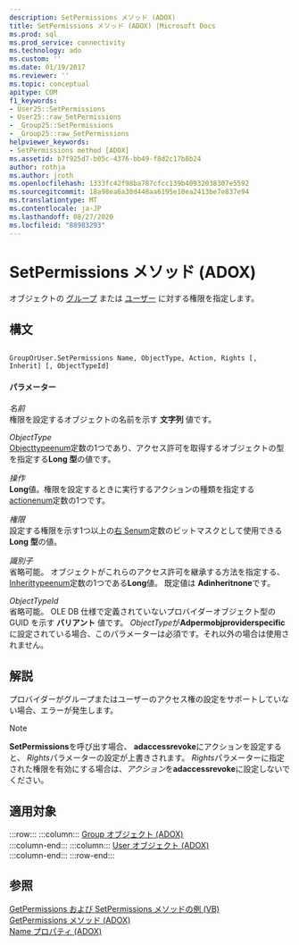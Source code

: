 ```yaml
---
description: SetPermissions メソッド (ADOX)
title: SetPermissions メソッド (ADOX) |Microsoft Docs
ms.prod: sql
ms.prod_service: connectivity
ms.technology: ado
ms.custom: ''
ms.date: 01/19/2017
ms.reviewer: ''
ms.topic: conceptual
apitype: COM
f1_keywords:
- User25::SetPermissions
- User25::raw_SetPermissions
- _Group25::SetPermissions
- _Group25::raw_SetPermissions
helpviewer_keywords:
- SetPermissions method [ADOX]
ms.assetid: b7f925d7-b05c-4376-bb49-f8d2c17b8b24
author: rothja
ms.author: jroth
ms.openlocfilehash: 1333fc42f98ba787cfcc139b40932038307e5592
ms.sourcegitcommit: 18a98ea6a30d448aa6195e10ea2413be7e837e94
ms.translationtype: MT
ms.contentlocale: ja-JP
ms.lasthandoff: 08/27/2020
ms.locfileid: "88983293"
---
```

# <a name="setpermissions-method-adox"></a>SetPermissions メソッド (ADOX)
オブジェクトの [グループ](./group-object-adox.md) または [ユーザー](./user-object-adox.md) に対する権限を指定します。  
  
## <a name="syntax"></a>構文  
  
```  
  
GroupOrUser.SetPermissions Name, ObjectType, Action, Rights [, Inherit] [, ObjectTypeId]  
```  
  
#### <a name="parameters"></a>パラメーター  
 *名前*  
 権限を設定するオブジェクトの名前を示す **文字列** 値です。  
  
 *ObjectType*  
 [Objecttypeenum](./objecttypeenum.md)定数の1つであり、アクセス許可を取得するオブジェクトの型を指定する**Long 型**の値です。  
  
 *操作*  
 **Long**値。権限を設定するときに実行するアクションの種類を指定する[actionenum](./actionenum.md)定数の1つです。  
  
 *権限*  
 設定する権限を示す1つ以上の[右 Senum](./rightsenum.md)定数のビットマスクとして使用できる**Long 型**の値。  
  
 *識別子*  
 省略可能。 オブジェクトがこれらのアクセス許可を継承する方法を指定する、 [Inherittypeenum](./inherittypeenum.md)定数の1つである**Long**値。 既定値は **Adinheritnone**です。  
  
 *ObjectTypeId*  
 省略可能。 OLE DB 仕様で定義されていないプロバイダーオブジェクト型の GUID を示す **バリアント** 値です。 *ObjectType*が**Adpermobjproviderspecific**に設定されている場合、このパラメーターは必須です。それ以外の場合は使用されません。  
  
## <a name="remarks"></a>解説  
 プロバイダーがグループまたはユーザーのアクセス権の設定をサポートしていない場合、エラーが発生します。  
  
> [!NOTE]
>  **SetPermissions**を呼び出す場合、 **adaccessrevoke**にアクションを設定すると、 *Rights*パラメーターの設定が上書きされます。 *Rights*パラメーターに指定された権限を有効にする場合は、*アクション*を**adaccessrevoke**に設定しないでください。  
  
## <a name="applies-to"></a>適用対象  

:::row:::
    :::column:::
        [Group オブジェクト (ADOX)](./group-object-adox.md)  
    :::column-end:::
    :::column:::
        [User オブジェクト (ADOX)](./user-object-adox.md)  
    :::column-end:::
:::row-end:::

## <a name="see-also"></a>参照  
 [GetPermissions および SetPermissions メソッドの例 (VB)](./getpermissions-and-setpermissions-methods-example-vb.md)   
 [GetPermissions メソッド (ADOX)](./getpermissions-method-adox.md)   
 [Name プロパティ (ADOX)](./name-property-adox.md)